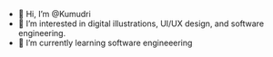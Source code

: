 - 👋 Hi, I’m @Kumudri
- 👀 I’m interested in digital illustrations, UI/UX design, and software engineering.
- 🌱 I’m currently learning software engineeering

<!---
Kumudri/Kumudri is a ✨ special ✨ repository because its `README.md` (this file) appears on your GitHub profile.
You can click the Preview link to take a look at your changes.
--->
